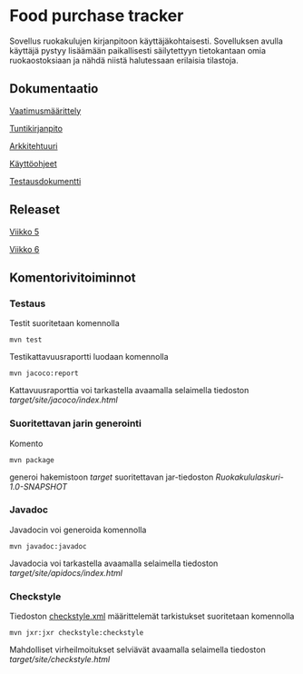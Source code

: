 # Food purchase tracker

Sovellus ruokakulujen kirjanpitoon käyttäjäkohtaisesti. Sovelluksen avulla käyttäjä pystyy lisäämään paikallisesti säilytettyyn tietokantaan omia ruokaostoksiaan ja nähdä niistä halutessaan erilaisia tilastoja.

## Dokumentaatio

[Vaatimusmäärittely](https://github.com/guotin/ohjelmistotekniikka/blob/master/Ruokakululaskuri/dokumentaatio/vaatimusmaarittely.md)

[Tuntikirjanpito](https://github.com/guotin/ohjelmistotekniikka/blob/master/Ruokakululaskuri/dokumentaatio/tuntikirjanpito.md)

[Arkkitehtuuri](https://github.com/guotin/ohjelmistotekniikka/blob/master/Ruokakululaskuri/dokumentaatio/arkkitehtuuri.md)

[Käyttöohjeet](https://github.com/guotin/ohjelmistotekniikka/blob/master/Ruokakululaskuri/dokumentaatio/kayttoohje.md)

[Testausdokumentti](https://github.com/guotin/ohjelmistotekniikka/blob/master/Ruokakululaskuri/dokumentaatio/testaus.md)

## Releaset

[Viikko 5](https://github.com/guotin/ohjelmistotekniikka/releases/tag/Viikko5)

[Viikko 6](https://github.com/guotin/ohjelmistotekniikka/releases/tag/viikko6)

## Komentorivitoiminnot

### Testaus

Testit suoritetaan komennolla

`mvn test`

Testikattavuusraportti luodaan komennolla

`mvn jacoco:report`

Kattavuusraporttia voi tarkastella avaamalla selaimella tiedoston _target/site/jacoco/index.html_

### Suoritettavan jarin generointi

Komento

`mvn package`

generoi hakemistoon _target_ suoritettavan jar-tiedoston _Ruokakululaskuri-1.0-SNAPSHOT_

### Javadoc

Javadocin voi generoida komennolla

`mvn javadoc:javadoc`

Javadocia voi tarkastella avaamalla selaimella tiedoston _target/site/apidocs/index.html_

### Checkstyle

Tiedoston [checkstyle.xml](https://github.com/guotin/ohjelmistotekniikka/blob/master/Ruokakululaskuri/checkstyle.xml) määrittelemät tarkistukset suoritetaan komennolla

`mvn jxr:jxr checkstyle:checkstyle`

Mahdolliset virheilmoitukset selviävät avaamalla selaimella tiedoston _target/site/checkstyle.html_
